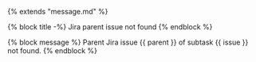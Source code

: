 {% extends "message.md" %}

{% block title -%}
Jira parent issue not found
{% endblock %}

{% block message %}
Parent Jira issue {{ parent }} of subtask {{ issue }} not found.
{% endblock %}
